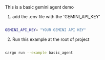 This is a basic gemini agent demo

1. add the .env file with the 'GEMINI_API_KEY'

```bash

GEMINI_API_KEY= "YOUR GEMINI API KEY"
```

2. Run this example at the root of project

```bash

cargo run --example basic_agent
```